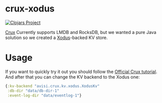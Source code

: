 # crux-xodus

[![Clojars Project](https://img.shields.io/clojars/v/avisi-apps/crux-xodus.svg)](https://clojars.org/avisi-apps/crux-xodus)

[Crux](https://github.com/juxt/crux) Currently supports LMDB and RocksDB, but we wanted a pure Java solution so we created a [Xodus](https://github.com/JetBrains/xodus)-backed KV store.

# Usage

If you want to quickly try it out you should follow the [Official Crux tutorial](https://juxt.pro/crux/docs/configuration.html#standalone).
And after that you can change the KV backend to the Xodus one:

```clojure
{:kv-backend "avisi.crux.kv.xodus.XodusKv"
 :db-dir "data/db-dir-1"
 :event-log-dir "data/eventlog-1"}
```
